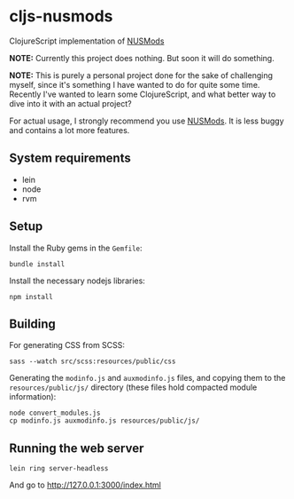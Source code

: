 # cljs-nusmods

ClojureScript implementation of [NUSMods](http://nusmods.com)

**NOTE:** Currently this project does nothing. But soon it will do something.

**NOTE:** This is purely a personal project done for the sake of challenging
myself, since it's something I have wanted to do for quite some time.
Recently I've wanted to learn some ClojureScript, and what better way to dive
into it with an actual project?

For actual usage, I strongly recommend you use [NUSMods](http://nusmods.com).
It is less buggy and contains a lot more features.

## System requirements

- lein
- node
- rvm

## Setup

Install the Ruby gems in the `Gemfile`:

    bundle install

Install the necessary nodejs libraries:

    npm install

## Building

For generating CSS from SCSS:

    sass --watch src/scss:resources/public/css

Generating the `modinfo.js` and `auxmodinfo.js` files, and copying them to
the `resources/public/js/` directory (these files hold compacted module
information):

    node convert_modules.js
    cp modinfo.js auxmodinfo.js resources/public/js/

## Running the web server

    lein ring server-headless

And go to http://127.0.0.1:3000/index.html
